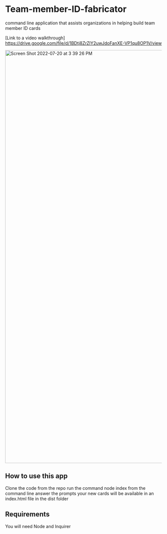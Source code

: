 # Team-member-ID-fabricator
command line application that assists organizations in helping build team member ID cards

[Link to a video walkthrough] https://drive.google.com/file/d/1BDtj8ZrZlY2uwJdoFanXE-VP1qu8OP1V/view

<img width="1329" alt="Screen Shot 2022-07-20 at 3 39 26 PM" src="https://user-images.githubusercontent.com/105159702/180067553-e6696637-f87f-4b97-a5d2-06287111a544.png">

## How to use this app
Clone the code from the repo
run the command node index from the command line
answer the prompts
your new cards will be available in an index.html file in the dist folder


## Requirements
You will need Node and Inquirer
